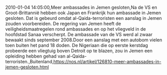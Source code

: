 2010-01-04 14:05:00,Meer ambassades in Jemen gesloten,Na de VS en Groot-Brittannië hebben ook Japan en Frankrijk hun ambassade in Jemen gesloten. Dat is gebeurd omdat al-Qaida-terroristen een aanslag in Jemen zouden voorbereiden. De regering van Jemen heeft de veiligheidsmaatregelen rond ambassades en op het vliegveld in de hoofdstad Sanaa verscherpt. De ambassade van de VS werd al zwaar bewaakt sinds september 2008.Door een aanslag met een autobom vielen toen buiten het pand 18 doden. De Nigeriaan die op eerste kerstdag probeerde een vliegtuig boven Detroit op te blazen, zou in Jemen een opleiding hebben gehad van al-Qaida-terroristen.,Buitenland,https://nos.nl/artikel/126810-meer-ambassades-in-jemen-gesloten.html